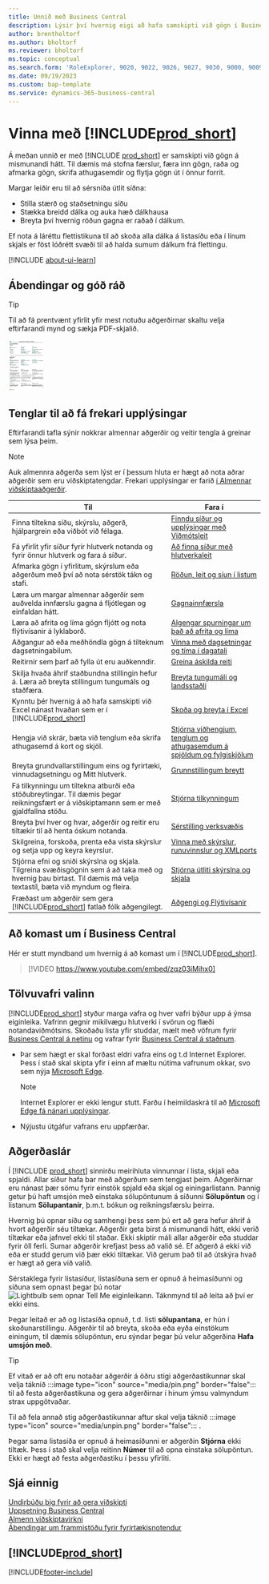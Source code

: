 ```yaml
---
title: Unnið með Business Central
description: Lýsir því hvernig eigi að hafa samskipti við gögn í Business Central.
author: brentholtorf
ms.author: bholtorf
ms.reviewer: bholtorf
ms.topic: conceptual
ms.search.form: 'RoleExplorer, 9020, 9022, 9026, 9027, 9030, 9000, 9009, 9004, 9005, 9024, 9006, 9007, 9010, 9016, 9017'
ms.date: 09/19/2023
ms.custom: bap-template
ms.service: dynamics-365-business-central
---
```

# Vinna með [!INCLUDE[prod_short](includes/prod_short.md)]

Á meðan unnið er með [!INCLUDE [prod_short](includes/prod_short.md)] er samskipti við gögn á mismunandi hátt. Til dæmis má stofna færslur, færa inn gögn, raða og afmarka gögn, skrifa athugasemdir og flytja gögn út í önnur forrit.

Margar leiðir eru til að sérsníða útlit síðna: 

* Stilla stærð og staðsetningu síðu
* Stækka breidd dálka og auka hæð dálkhausa
* Breyta því hvernig röðun gagna er raðað í dálkum. 

Ef nota á láréttu flettistikuna til að skoða alla dálka á listasíðu eða í línum skjals er föst lóðrétt svæði til að halda sumum dálkum frá flettingu.

[!INCLUDE [about-ui-learn](includes/about-ui-learn.md)]

## <a name="cheatsheet"></a>Ábendingar og góð ráð

> [!TIP]
> Til að fá prentvænt yfirlit yfir mest notuðu aðgerðirnar skaltu velja eftirfarandi mynd og sækja PDF-skjalið.
>
> [ ![Tákn fyrir PDF-skrána.](media/cheat_sheet_inline.png) ](media/cheat_sheet.pdf "Tákn sem opnar PDF")

## Tenglar til að fá frekari upplýsingar

Eftirfarandi tafla sýnir nokkrar almennar aðgerðir og veitir tengla á greinar sem lýsa þeim.

> [!NOTE]
> Auk almennra aðgerða sem lýst er í þessum hluta er hægt að nota aðrar aðgerðir sem eru viðskiptatengdar. Frekari upplýsingar er farið [í Almennar viðskiptaaðgerðir](ui-across-business-areas.md).

| Til  | Fara í |
| --- | --- |
|Finna tiltekna síðu, skýrslu, aðgerð, hjálpargrein eða viðbót við félaga. |[Finndu síður og upplýsingar með Viðmótsleit](ui-search.md) |
|Fá yfirlit yfir síður fyrir hlutverk notanda og fyrir önnur hlutverk og fara á síður.|[Að finna síður með hlutverkaleit](ui-role-explorer.md)|
|Afmarka gögn í yfirlitum, skýrslum eða aðgerðum með því að nota sérstök tákn og stafi. |[Röðun, leit og síun í listum](ui-enter-criteria-filters.md) |
|Læra um margar almennar aðgerðir sem auðvelda innfærslu gagna á fljótlegan og einfaldan hátt.|[Gagnainnfærsla](ui-enter-data.md)|
|Læra að afrita og líma gögn fljótt og nota flýtivísanir á lyklaborð.|[Algengar spurningar um það að afrita og líma](faq-copy-paste.yml)|
|Aðgangur að eða meðhöndla gögn á tilteknum dagsetningabilum. |[Vinna með dagsetningar og tíma í dagatali](ui-enter-date-ranges.md) |
|Reitirnir sem þarf að fylla út eru auðkenndir. |[Greina áskilda reiti](ui-mandatory-fields.md) |
|Skilja hvaða áhrif staðbundna stillingin hefur á. Læra að breyta stillingum tungumáls og staðfæra.|[Breyta tungumáli og landsstaðli](about-locale-language.md)|
|Kynntu þér hvernig á að hafa samskipti við Excel nánast hvaðan sem er í [!INCLUDE[prod_short](includes/prod_short.md)]|[Skoða og breyta í Excel](across-work-with-excel.md)|
|Hengja við skrár, bæta við tenglum eða skrifa athugasemd á kort og skjöl.|[Stjórna viðhengjum, tenglum og athugasemdum á spjöldum og fylgiskjölum](ui-how-add-link-to-record.md)|
|Breyta grundvallarstillingum eins og fyrirtæki, vinnudagsetningu og Mitt hlutverk. |[Grunnstillingum breytt](ui-change-basic-settings.md) |
|Fá tilkynningu um tiltekna atburði eða stöðubreytingar. Til dæmis þegar reikningsfært er á viðskiptamann sem er með gjaldfallna stöðu.|[Stjórna tilkynningum](ui-smart-notifications.md)|
|Breyta því hver og hvar, aðgerðir og reitir eru tiltækir til að henta óskum notanda.|[Sérstilling verksvæðis](ui-personalization-user.md) |
|Skilgreina, forskoða, prenta eða vista skýrslur og setja upp og keyra keyrslur.|[Vinna með skýrslur, runuvinnslur og XMLports](ui-work-report.md)|
|Stjórna efni og sniði skýrslna og skjala. Tilgreina svæðisgögnin sem á að taka með og hvernig þau birtast. Til dæmis má velja textastíl, bæta við myndum og fleira.|[Stjórna útliti skýrslna og skjala](ui-manage-report-layouts.md) |
|Fræðast um aðgerðir sem gera [!INCLUDE[prod_short](includes/prod_short.md)] fatlað fólk aðgengilegt.|[Aðgengi og Flýtivísanir](ui-accessibility.md)|

## Að komast um í Business Central

Hér er stutt myndband um hvernig á að komast um í [!INCLUDE[prod_short](includes/prod_short.md)].

> [!VIDEO https://www.youtube.com/embed/zqz03iMihx0]

## Tölvuvafri valinn

[!INCLUDE[prod_short](includes/prod_short.md)] styður marga vafra og hver vafri býður upp á ýmsa eiginleika. Vafrinn gegnir mikilvægu hlutverki í svörun og flæði notandaviðmótsins. Skoðaðu lista yfir studdar, mælt með vöfrum fyrir [Business Central á netinu](./product-requirements.md) og vafrar fyrir [Business Central á staðnum](/dynamics365/business-central/dev-itpro/deployment/system-requirement-business-central-v15).

- Þar sem hægt er skal forðast eldri vafra eins og t.d Internet Explorer. Þess í stað skal skipta yfir í einn af mæltu nútíma vafrunum okkar, svo sem nýja [Microsoft Edge](https://www.microsoft.com/edge/).  

    > [!NOTE]
    > Internet Explorer er ekki lengur stutt. Farðu í heimildaskrá til að [Microsoft Edge fá nánari upplýsingar](https://support.microsoft.com/hub/4337664/microsoft-edge-help).
- Nýjustu útgáfur vafrans eru uppfærðar.

## Aðgerðaslár

Í [!INCLUDE [prod_short](includes/prod_short.md)] sinnirðu meirihluta vinnunnar í lista, skjali eða spjaldi. Allar síður hafa bar með aðgerðum sem tengjast þeim. Aðgerðirnar eru nánast þær sömu fyrir einstök spjald eða skjal og einingarlistann. Þannig getur þú haft umsjón með einstaka sölupöntunum á síðunni **Sölupöntun** og í listanum **Sölupantanir**, þ.m.t. bókun og reikningsfærslu þeirra.  

Hvernig þú opnar síðu og samhengi þess sem þú ert að gera hefur áhrif á hvort aðgerðir séu tiltækar. Aðgerðir geta birst á mismunandi hátt, ekki verið tiltækar eða jafnvel ekki til staðar. Ekki skiptir máli allar aðgerðir eða studdar fyrir öll ferli. Sumar aðgerðir krefjast þess að valið sé. Ef aðgerð á ekki við eða er studd gerum við þær ekki tiltækar. Við gerum það til að útskýra hvað er hægt að gera við valið.

Sérstaklega fyrir listasíður, listasíðuna sem er opnuð á heimasíðunni og síðuna sem opnast þegar þú notar ![Lightbulb sem opnar Tell Me eiginleikann.](media/ui-search/search_small.png "Segðu mér hvað þú vilt gera") Táknmynd til að leita að því er ekki eins.  

Þegar leitað er að og listasíða opnuð, t.d. listi **sölupantana**, er hún í skoðunarstillingu. Aðgerðir til að breyta, skoða eða eyða einstökum einingum, til dæmis sölupöntun, eru sýndar þegar þú velur aðgerðina **Hafa umsjón með**.  

> [!TIP]
> Ef vitað er að oft eru notaðar aðgerðir á öðru stigi aðgerðastikunnar skal velja táknið :::image type="icon" source="media/pin.png" border="false"::: til að festa aðgerðastikuna og gera aðgerðirnar í hinum ýmsu valmyndum strax uppgötvaðar.
>
> Til að fela annað stig aðgerðastikunnar aftur skal velja táknið :::image type="icon" source="media/unpin.png" border="false"::: .

Þegar sama listasíða er opnuð á heimasíðunni er aðgerðin **Stjórna** ekki tiltæk. Þess í stað skal velja reitinn **Númer** til að opna einstaka sölupöntun. Ekki er hægt að festa aðgerðastiku í þessu yfirliti.  

## Sjá einnig

[Undirbúðu þig fyrir að gera viðskipti](ui-get-ready-business.md)  
[Uppsetning Business Central](setup.md)  
[Almenn viðskiptavirkni](ui-across-business-areas.md)  
[Ábendingar um frammistöðu fyrir fyrirtækisnotendur](/dynamics365/business-central/dev-itpro/performance/performance-users?toc=/dynamics365/business-central/toc.json)

## [!INCLUDE[prod_short](includes/free_trial_md.md)]

[!INCLUDE[footer-include](includes/footer-banner.md)]
